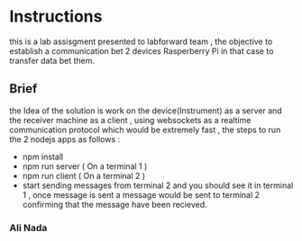 # Instructions

this is a lab assisgment presented to labforward team , the objective to establish a communication bet 2 devices Rasperberry Pi in that case to transfer data bet them.

## Brief 
the Idea of the solution is work on the device(Instrument) as a server and the receiver machine as a client , using websockets as a realtime communication protocol which would be extremely fast , the steps to run the 2 nodejs apps as follows :

* npm install
* npm run server ( On a terminal 1 )
* npm run client ( On a terminal 2 )
* start sending messages from terminal 2 and you should see it in terminal 1 , once message is sent a message would be sent to terminal 2 confirming that the message have been recieved. 

### Ali Nada 